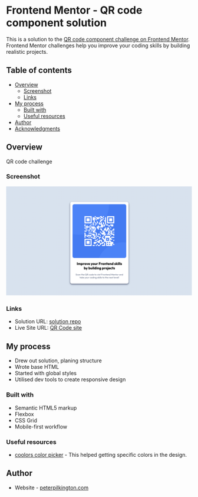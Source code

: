 # Frontend Mentor - QR code component solution

This is a solution to the [QR code component challenge on Frontend Mentor](https://www.frontendmentor.io/challenges/qr-code-component-iux_sIO_H). Frontend Mentor challenges help you improve your coding skills by building realistic projects. 

## Table of contents

- [Overview](#overview)
  - [Screenshot](#screenshot)
  - [Links](#links)
- [My process](#my-process)
  - [Built with](#built-with)
  - [Useful resources](#useful-resources)
- [Author](#author)
- [Acknowledgments](#acknowledgments)

## Overview

QR code challenge

### Screenshot

![screenshot](./screenshot.png)


### Links

- Solution URL: [solution repo](https://github.com/Pilks-pixel/qr-code)
- Live Site URL: [QR Code site](https://qrcode-fm-challenge.netlify.app/)

## My process

- Drew out solution, planing structure
- Wrote base HTML
- Started with global styles
- Utilised dev tools to create responsive design

### Built with

- Semantic HTML5 markup
- Flexbox
- CSS Grid
- Mobile-first workflow

### Useful resources

- [coolors color picker](https://coolors.co/) - This helped getting specific colors in the design.

## Author

- Website - [peterpilkington.com](https://www.peterpilkington.com/)

